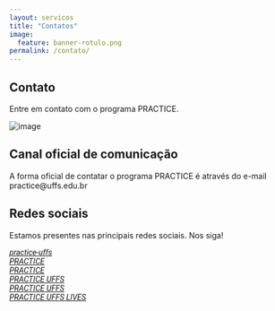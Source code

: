 ```yaml
---
layout: servicos
title: "Contatos"
image:
  feature: banner-rotulo.png
permalink: /contato/
---
```


<section class="fdb-block">
  <div class="container">
    <div class="row align-items-center pt-2">
      <div class="col-12 col-md-8 col-lg-7">
        <h2>Contato</h2>
        <p class="lead">Entre em contato com o programa PRACTICE.</p>
      </div>
      <div class="col-md-1"></div>
      <div class="col-md-3 mt-4">
          <p><img alt="image" class="img-fluid" src="/images/icons/change.svg"></p>
      </div>
    </div>
  </div>
</section>

<section class="fdb-block">
  <div class="container">
    <div class="row align-items-center">
      <div class="col-12">
        <h2>Canal oficial de comunicação</h2>
        <p class="lead">A forma oficial de contatar o programa PRACTICE é através do e-mail practice@uffs.edu.br</p>
      </div>
    </div>
  </div>
</section>

<section>
  <div class="container">
    <div class="row align-items-center">
      <div class="col-12" style="text-decoration:none;">
        <h2>Redes sociais</h2>
        <p class="lead">Estamos presentes nas principais redes sociais. Nos siga!</p>
        <div class="lead mb-2">
          <a href="https://github.com/practice-uffs" class="mx-2" target="_blank">
            <i class="fa fa-github" style="color: #191919;">  <span style="font-family: 'Roboto', sans-serif;">practice-uffs</span></i>
          </a>
        </div>
        <div class="lead mb-2">
          <a href="https://www.facebook.com/PRACTICE-103075354796170/?modal=admin_todo_tour" class="mx-2" target="_blank">
            <i class="fa fa-facebook" style="color: #191919;"> <span class="ml-1" style="font-family: 'Roboto', sans-serif;">PRACTICE</span></i>
          </a>
        </div>
        <div class="lead mb-2">
          <a href="https://www.instagram.com/practiceuffs/" class="mx-2" target="_blank">
            <i class="fa fa-instagram" style="color: #191919;"> <span style="font-family: 'Roboto', sans-serif;">PRACTICE</span></i>
          </a>
        </div>
        <div class="lead mb-2">
          <a href="https://twitter.com/PracticeUFFS" class="mx-2" target="_blank">
            <i class="fa fa-twitter" style="color: #191919;"> <span style="font-family: 'Roboto', sans-serif;">PRACTICE UFFS</span></i>
          </a>
        </div>
        <div class="lead mb-2">
          <a href="https://www.youtube.com/channel/UCJZQqcpp1Zzd3eFZhpdzq9Q" class="mx-2" target="_blank">
            <i class="fa fa-youtube" style="color: #191919;"> <span style="font-family: 'Roboto', sans-serif;">PRACTICE UFFS</span></i>
          </a>
        </div>
        <div class="lead mb-2">
          <a href="https://www.youtube.com/channel/UCu3jAl8MTMPkaxb3u0_xESw?view_as=subscriber" class="mx-2" target="_blank">
            <i class="fa fa-youtube" style="color: #191919;"> <span style="font-family: 'Roboto', sans-serif;">PRACTICE UFFS LIVES</span></i>
          </a>
        </div>
      </div>
    </div>
  </div>
</section>
